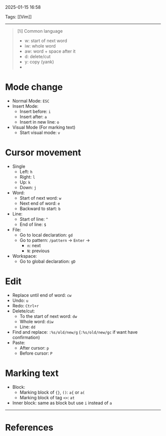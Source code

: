 2025-01-15 16:58

Tags: [[Vim]]  

---

> [!i] Common language
> - w: start of next word
> - iw: whole word
> - aw: word + space after it 
> - d: delete/cut
> - y: copy (yank)
> - 
# Mode change
- Normal Mode: `ESC`
- Insert Mode:
	- Insert before: `i`
	- Insert after: `a`
	- Insert in new line: `o`
- Visual Mode (For marking text)
	- Start visual mode: `v`
# Cursor movement
- Single
	- Left: `h`
	- Right: `l`
	- Up: `k`
	- Down: `j`
- Word:
	- Start of next word: `w`
	- Next end of word: `e`
	- Backward to start: `b`
- Line:
	- Start of line: `^`
	- End of line: `$`
- File:
	- Go to local declaration: `gd`
	- Go to pattern: `/pattern` -> `Enter` ->
		- `n`: next
		- `N`: previous
- Workspace:
	- Go to global declaration: `gD`
# Edit
- Replace until end of word: `cw`
- Undo: `u`
- Redo: `Ctrl+r`
- Delete/cut:
	- To the start of next word: `dw`
	- Whole word: `diw`
	- Line: `dd`
- Find and replace: `:%s/old/new/g` (`:%s/old/new/gc` if want have confirmation)
- Paste: 
	- After cursor: `p`
	- Before cursor: `P`
# Marking text
- Block:
	- Marking block of `{}`, `()`: `a{` or `a(`
	- Marking block of tag `<>`: `at`
- Inner block: same as block but use `i` instead of `a`
---
# References
